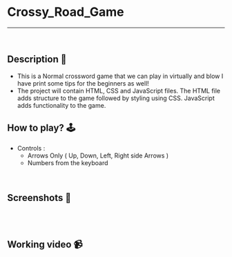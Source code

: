 
# **Crossy_Road_Game** 

---

<br>

## **Description 📃**
- This is a Normal crossword game that we can play in virtually and blow I have print some tips for the beginners as well!
- The project will contain HTML, CSS and JavaScript files. The HTML file adds structure to the game followed by styling using CSS. JavaScript adds functionality to the game.

## **How to play? 🕹️**
- Controls :
    - Arrows Only ( Up, Down, Left, Right side Arrows )
    - Numbers from the keyboard


<br>

## **Screenshots 📸**

<br>





<br>


## **Working video 📹**